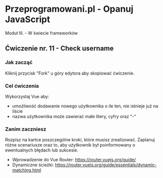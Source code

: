 # Przeprogramowani.pl - Opanuj JavaScript

Moduł III. - W świecie frameworków

## Ćwiczenie nr. 11 - Check username

### Jak zacząć

Kliknij przycisk "Fork" u góry edytora aby skopiować ćwiczenie.

### Cel ćwiczenia

Wykorzystaj Vue aby: 
- umożliwość dodawanie nowego użytkownika o ile ten, nie istnieje już na liście
- nazwa użytkownika może zawierać małe litery, cyfry oraz "-"

### Zanim zaczniesz
Rozpisz na kartce poszczególne kroki, które musisz zrealizować. Zaplanuj różne scenariusze oraz to, aby użytkownik był poinformowany o ewentualnych błędach lub sukcesie. 

- Wprowadzenie do Vue Router: https://router.vuejs.org/guide/
- Dynamiczne ścieżki: https://router.vuejs.org/guide/essentials/dynamic-matching.html
